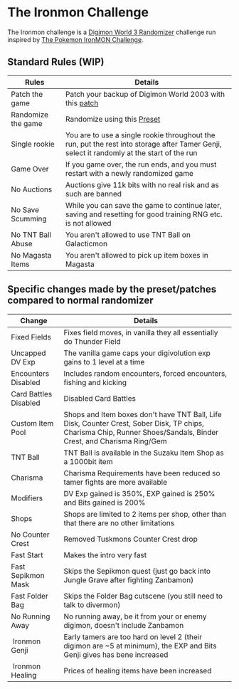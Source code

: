 
# The Ironmon Challenge

The Ironmon challenge is a [Digimon World 3 Randomizer](https://github.com/markisha64/dmw3-randomizer/releases)
challenge run inspired by [The Pokemon IronMON Challenge](https://gist.github.com/valiant-code/adb18d248fa0fae7da6b639e2ee8f9c1).

## Standard Rules (WIP)

| Rules              | Details                                                                                                                                    |
|--------------------|--------------------------------------------------------------------------------------------------------------------------------------------|
| Patch the game     | Patch your backup of Digimon World 2003 with this [patch](https://github.com/markisha64/dmw_2003_ironmon)                                  |
| Randomize the game | Randomize using this [Preset](https://github.com/markisha64/dmw3-randomizer/blob/ironmon/ironmon/preset.json)                              |
| Single rookie      | You are to use a single rookie throughout the run, put the rest into storage after Tamer Genji, select it randomly at the start of the run |
| Game Over          | If you game over, the run ends, and you must restart with a newly randomized game                                                          |
| No Auctions        | Auctions give 11k bits with no real risk and as such are banned                                                                            |
| No Save Scumming   | While you can save the game to continue later, saving and resetting for good training RNG etc. is not allowed                              |
| No TNT Ball Abuse  | You aren't allowed to use TNT Ball on Galacticmon                                                                                          |
| No Magasta Items   | You aren't allowed to pick up item boxes in Magasta                                                                                        | 

## Specific changes made by the preset/patches compared to normal randomizer

| Change                | Details                                                                                                                                                            |
|-----------------------|--------------------------------------------------------------------------------------------------------------------------------------------------------------------|
| Fixed Fields          | Fixes field moves, in vanilla they all essentially do Thunder Field                                                                                                |
| Uncapped DV Exp       | The vanilla game caps your digivolution exp gains to 1 level at a time                                                                                             |
| Encounters Disabled   | Includes random encounters, forced encounters, fishing and kicking                                                                                                 |
| Card Battles Disabled | Disabled Card Battles                                                                                                                                              |
| Custom Item Pool      | Shops and Item boxes don't have TNT Ball, Life Disk, Counter Crest, Sober Disk, TP chips, Charisma Chip, Runner Shoes/Sandals, Binder Crest, and Charisma Ring/Gem |
| TNT Ball              | TNT Ball is available in the Suzaku Item Shop as a 1000bit item                                                                                                    |
| Charisma              | Charisma Requirements have been reduced so tamer fights are more available                                                                                         |
| Modifiers             | DV Exp gained is 350%, EXP gained is 250% and Bits gained is 200%                                                                                                  |
| Shops                 | Shops are limited to 2 items per shop, other than that there are no other limitations                                                                              |
| No Counter Crest      | Removed Tuskmons Counter Crest drop                                                                                                                                |
| Fast Start            | Makes the intro very fast                                                                                                                                          |
| Fast Sepikmon Mask    | Skips the Sepikmon quest (just go back into Jungle Grave after fighting Zanbamon)                                                                                  |
| Fast Folder Bag       | Skips the Folder Bag cutscene (you still need to talk to divermon)                                                                                                 |
| No Running Away       | No running away, be it from your or enemy digimon, doesn't include Zanbamon                                                                                        |
| Ironmon Genji         | Early tamers are too hard on level 2 (their digimon are ~5 at minimum), the EXP and Bits Genji gives has bene increased                                            |
| Ironmon Healing       | Prices of healing items have been increased                                                                                                                        |
              
